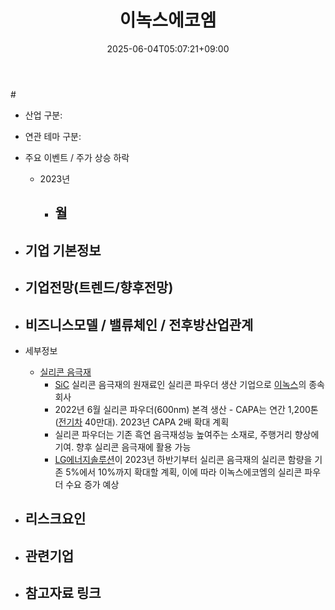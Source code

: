 ﻿---
title: "이녹스에코엠"
date: 2025-06-04T05:07:21+09:00
lastmod: 2025-06-04T05:07:21+09:00
type: docs
sidebar:
  open: true
weight: 9
---
<div style="display:none">
  <meta property="article:published_time" content="2025-06-03T20:07:21Z" />
  <meta property="article:modified_time" content="2025-06-03T20:07:21Z" />
</div>
#

- 산업 구분:

- 연관 테마 구분: 

- 주요 이벤트  /  주가 상승 하락
	- 2023년
		- 월
			- 

- 기업 기본정보
	- 

 - 기업전망(트렌드/향후전망)
	- 

- 비즈니스모델 / 밸류체인 / 전후방산업관계
	- 

- 세부정보
	- [실리콘 음극재](/industry-study/실리콘-음극재/)
		- [SiC](/industry-study/sic/) 실리콘 음극재의 원재료인 실리콘 파우더 생산 기업으로 [이녹스](/industry-study/이녹스/)의 종속회사
		- 2022년 6월 실리콘 파우더(600nm) 본격 생산 - CAPA는 연간 1,200톤([전기차](/industry-study/2산업자동차-산업전기차/) 40만대). 2023년 CAPA 2배 확대 계획 
		-  실리콘 파우더는 기존 흑연 음극재성능 높여주는 소재로, 주행거리 향상에 기여. 향후 실리콘 음극재에 활용 가능 
		- [LG에너지솔루션](/industry-study/lg에너지솔루션/)이 2023년 하반기부터 실리콘 음극재의 실리콘 함량을 기존 5%에서 10%까지 확대할 계획, 이에 따라 이녹스에코엠의 실리콘 파우더 수요 증가 예상 

- 리스크요인
	- 

- 관련기업
	- 

- 참고자료 링크
	-
